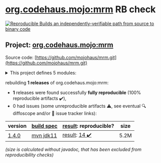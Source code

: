 [org.codehaus.mojo:mrm](https://search.maven.org/artifact/org.codehaus.mojo/mrm/) RB check
=======

[![Reproducible Builds](https://reproducible-builds.org/images/logos/rb.svg) an independently-verifiable path from source to binary code](https://reproducible-builds.org/)

## Project: [org.codehaus.mojo:mrm](https://search.maven.org/artifact/org.codehaus.mojo/mrm/)

Source code: [https://github.com/mojohaus/mrm.git](https://github.com/mojohaus/mrm.git)

<details><summary>This project defines 5 modules:</summary>

* [org.codehaus.mojo:mrm](https://search.maven.org/artifact/org.codehaus.mojo/mrm/)
* [org.codehaus.mojo:mrm-api](https://search.maven.org/artifact/org.codehaus.mojo/mrm-api/)
* [org.codehaus.mojo:mrm-maven-plugin](https://search.maven.org/artifact/org.codehaus.mojo/mrm-maven-plugin/)
* [org.codehaus.mojo:mrm-servlet](https://search.maven.org/artifact/org.codehaus.mojo/mrm-servlet/)
* [org.codehaus.mojo:mrm-webapp](https://search.maven.org/artifact/org.codehaus.mojo/mrm-webapp/)
</details>

rebuilding **1 releases** of org.codehaus.mojo:mrm:
- **1** releases were found successfully **fully reproducible** (100% reproducible artifacts :heavy_check_mark:),
- 0 had issues (some unreproducible artifacts :warning:, see eventual :mag: diffoscope and/or :memo: issue tracker links):

| version | [build spec](/BUILDSPEC.md) | [result](https://reproducible-builds.org/docs/jvm/): reproducible? | size |
| -- | --------- | ------ | -- |
| [1.4.0](https://search.maven.org/artifact/org.codehaus.mojo/mrm/1.4.0/pom) | [mvn jdk11](mrm-1.4.0.buildspec) | [result](mrm-1.4.0.buildinfo): [14 :heavy_check_mark: ](mrm-1.4.0.buildcompare) | 5.2M |

<i>(size is calculated without javadoc, that has been excluded from reproducibility checks)</i>
